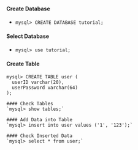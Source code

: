 #### Create Database
- `mysql> CREATE DATABASE tutorial;`

#### Select Database
- `mysql> use tutorial;`

#### Create Table
````
mysql> CREATE TABLE user (
  userID varchar(20),
  userPassword varchar(64)
);

#### Check Tables
`mysql> show tables;`

#### Add Data into Table
`mysql> insert into user values ('1', '123');`

#### Check Inserted Data 
`mysql> select * from user;`


